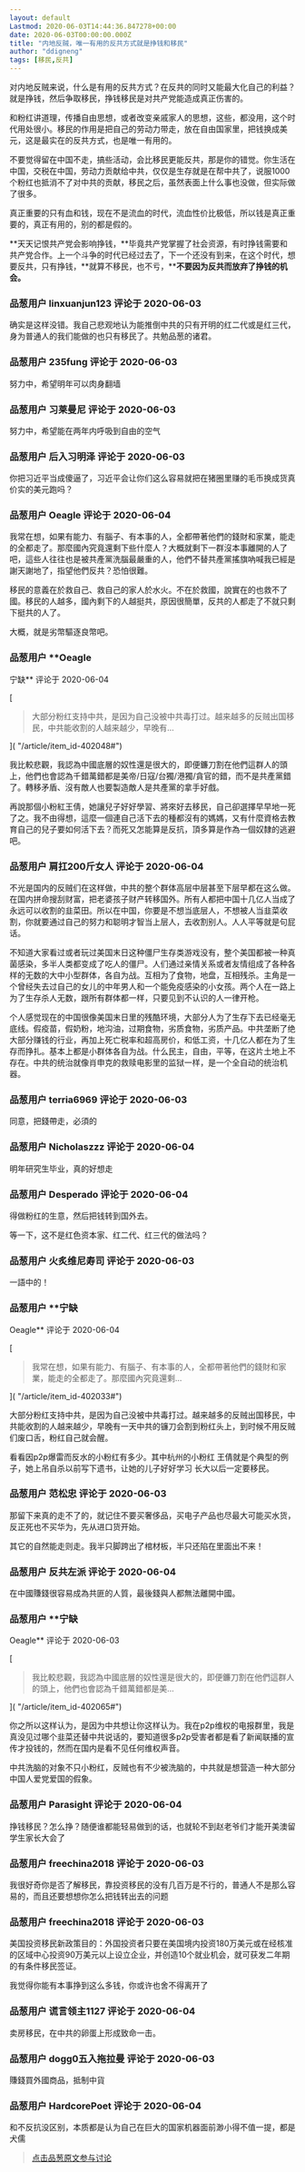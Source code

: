 ```yaml
---
layout: default
Lastmod: 2020-06-03T14:44:36.847278+00:00
date: 2020-06-03T00:00:00.000Z
title: "内地反贼，唯一有用的反共方式就是挣钱和移民"
author: "ddigneng"
tags: [移民,反共]
---
```


对内地反贼来说，什么是有用的反共方式？在反共的同时又能最大化自己的利益？就是挣钱，然后争取移民，挣钱移民是对共产党能造成真正伤害的。  
  
和粉红讲道理，传播自由思想，或者改变亲戚家人的思想，这些，都没用，这个时代用处很小。移民的作用是把自己的劳动力带走，放在自由国家里，把钱换成美元，这是最实在的反共方式，也是唯一有用的。  
  
不要觉得留在中国不走，搞些活动，会比移民更能反共，那是你的错觉。你生活在中国，交税在中国，劳动力贡献给中共，仅仅是生存就是在帮中共了，说服1000个粉红也抵消不了对中共的贡献，移民之后，虽然表面上什么事也没做，但实际做了很多。  
  
真正重要的只有血和钱，现在不是流血的时代，流血性价比极低，所以钱是真正重要的，真正有用的，别的都是假的。  
  
**天天记恨共产党会影响挣钱，**毕竟共产党掌握了社会资源，有时挣钱需要和共产党合作。上一个斗争的时代已经过去了，下一个还没有到来，在这个时代，想要反共，只有挣钱，**就算不移民，也不亏，****不要因为反共而放弃了挣钱的机会。**

            
### 品葱用户 **linxuanjun123** 评论于 2020-06-03
        
确实是这样没错。我自己悲观地认为能推倒中共的只有开明的红二代或是红三代，身为普通人的我们能做的也只有移民了。共勉品葱的诸君。
        


            
### 品葱用户 **235fung** 评论于 2020-06-03
        
努力中，希望明年可以肉身翻墙
        


            
### 品葱用户 **习莱曼尼** 评论于 2020-06-03
        
努力中，希望能在两年内呼吸到自由的空气
        


            
### 品葱用户 **后入习明泽** 评论于 2020-06-03
        
你把习近平当成傻逼了，习近平会让你们这么容易就把在猪圈里赚的毛币换成货真价实的美元跑吗？
        


            
### 品葱用户 **Oeagle** 评论于 2020-06-04
        
我常在想，如果有能力、有腦子、有本事的人，全都帶著他們的錢財和家業，能走的全都走了。那麼國內究竟還剩下些什麼人？大概就剩下一群沒本事離開的人了吧，這些人往往也是被共產黨洗腦最嚴重的人，他們不替共產黨搖旗吶喊我已經是謝天謝地了，指望他們反共？恐怕很難。  
  
移民的意義在於救自己、救自己的家人於水火。不在於救國，說實在的也救不了國。移民的人越多，國內剩下的人越挺共，原因很簡單，反共的人都走了不就只剩下挺共的人了。  
  
大概，就是劣幣驅逐良幣吧。
        


            
### 品葱用户 **Oeagle 
宁缺** 评论于 2020-06-04
        
[

> 大部分粉红支持中共，是因为自己没被中共毒打过。越来越多的反贼出国移民，中共能收割的人越来越少，早晚有...

]( "/article/item_id-402048#")  
  
我比較悲觀，我認為中國底層的奴性還是很大的，即便鐮刀割在他們這群人的頭上，他們也會認為千錯萬錯都是美帝/日寇/台獨/港獨/貪官的錯，而不是共產黨錯了。轉移矛盾、沒有敵人也要製造敵人是共產黨的拿手好戲。  
  
再說那個小粉紅王倩，她讓兒子好好學習、將來好去移民，自己卻選擇早早地一死了之。我不由得想，這麼一個連自己活下去的種都沒有的媽媽，又有什麼資格去教育自己的兒子要如何活下去？而死又怎能算是反抗，頂多算是作為一個奴隸的逃避吧。
        


            
### 品葱用户 **肩扛200斤女人** 评论于 2020-06-04
        
不光是国内的反贼们在这样做，中共的整个群体高层中层甚至下层早都在这么做。在国内拼命搜刮财富，把老婆孩子财产转移国外。所有人都把中国十几亿人当成了永远可以收割的韭菜田。所以在中国，你要是不想当底层人，不想被人当韭菜收割，你就要通过自己的努力和聪明才智当上层人，去收割别人。人人平等就是句屁话。  
  
不知道大家看过或者玩过美国末日这种僵尸生存类游戏没有，整个美国都被一种真菌感染，多半人类都变成了吃人的僵尸。人们通过亲情关系或者友情组成了各种各样的无数的大中小型群体，各自为战。互相为了食物，地盘，互相残杀。主角是一个曾经失去过自己的女儿的中年男人和一个能免疫感染的小女孩。两个人在一路上为了生存杀人无数，跟所有群体都一样，只要见到不认识的人一律开枪。  
  
个人感觉现在的中国很像美国末日里的残酷环境，大部分人为了生存下去已经毫无底线。假疫苗，假奶粉，地沟油，过期食物，劣质食物，劣质产品。中共垄断了绝大部分赚钱的行业，再加上死亡税率和超高房价，和低工资，十几亿人都在为了生存而挣扎。基本上都是小群体各自为战。什么民主，自由，平等，在这片土地上不存在。中共的统治就像肖申克的救赎电影里的监狱一样，是一个全自动的统治机器。
        


            
### 品葱用户 **terria6969** 评论于 2020-06-03
        
同意，把錢帶走，必須的
        


            
### 品葱用户 **Nicholaszzz** 评论于 2020-06-04
        
明年研究生毕业，真的好想走
        


            
### 品葱用户 **Desperado** 评论于 2020-06-04
        
得做粉红的生意，然后把钱转到国外去。  
  
等一下，这不是红色资本家、红二代、红三代的做法吗？
        


            
### 品葱用户 **火炙维尼寿司** 评论于 2020-06-03
        
一語中的！
        


            
### 品葱用户 **宁缺 
Oeagle** 评论于 2020-06-04
        
[

> 我常在想，如果有能力、有腦子、有本事的人，全都帶著他們的錢財和家業，能走的全都走了。那麼國內究竟還剩...

]( "/article/item_id-402033#")  
  
大部分粉红支持中共，是因为自己没被中共毒打过。越来越多的反贼出国移民，中共能收割的人越来越少，早晚有一天中共的镰刀会割到粉红头上，到时候不用反贼们废口舌，粉红自己就会醒。  
  
看看因p2p爆雷而反水的小粉红有多少。其中杭州的小粉红 王倩就是个典型的例子，她上吊自杀以前写下遗书，让她的儿子好好学习 长大以后一定要移民。
        


            
### 品葱用户 **范松忠** 评论于 2020-06-03
        
那留下来真的走不了的，就记住不要买奢侈品，买电子产品也尽最大可能买水货，反正死也不买华为，先从进口货开始。  
  
其它的自然能走则走。我半只脚跨出了棺材板，半只还陷在里面出不来！
        


            
### 品葱用户 **反共左派** 评论于 2020-06-04
        
在中國賺錢很容易成為共匪的人質，最後錢與人都無法離開中國。
        


            
### 品葱用户 **宁缺 
Oeagle** 评论于 2020-06-03
        
[

> 我比較悲觀，我認為中國底層的奴性還是很大的，即便鐮刀割在他們這群人的頭上，他們也會認為千錯萬錯都是美...

]( "/article/item_id-402065#")  
  
你之所以这样认为，是因为中共想让你这样认为。我在p2p维权的电报群里，我是真没见过哪个韭菜还替中共说话的，要知道很多p2p受害者都是看了新闻联播的宣传才投钱的，然而在国内是看不见任何维权声音。  
  
中共洗脑的对象不只小粉红，反贼也有不少被洗脑的，中共就是想营造一种大部分中国人爱党爱国的假象。
        


            
### 品葱用户 **Parasight** 评论于 2020-06-04
        
挣钱移民？怎么挣？随便谁都能轻易做到的话，也就轮不到赵老爷们才能开美澳留学生家长大会了
        


            
### 品葱用户 **freechina2018** 评论于 2020-06-03
        
我很好奇你是否了解移民，靠投资移民的没有几百万是不行的，普通人不是那么容易的，而且还要想想你怎么把钱转出去的问题
        


            
### 品葱用户 **freechina2018** 评论于 2020-06-03
        
美国投资移民新政策目的：外国投资者只要在美国境内投资180万美元或在经核准的区域中心投资90万美元以上设立企业，并创造10个就业机会，就可获发二年期的有条件移民签证。  
  
我觉得你能有本事挣到这么多钱，你或许也舍不得离开了
        


            
### 品葱用户 **谎言领主1127** 评论于 2020-06-04
        
卖房移民，在中共的卵蛋上形成致命一击。
        


            
### 品葱用户 **dogg0五入拖拉曼** 评论于 2020-06-03
        
賺錢買外國商品，抵制中貨
        


            
### 品葱用户 **HardcorePoet** 评论于 2020-06-04
        
和不反抗没区别，本质都是认为自己在巨大的国家机器面前渺小得不值一提，都是犬儒
        






> [点击品葱原文参与讨论](https://pincong.rocks/article/id-19920__sort_key-agree_count__sort-DESC)

